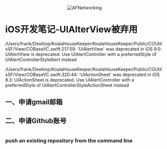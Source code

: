 <p align="center" >
<img src="https://raw.githubusercontent.com/zhangkeqingc/bookmark/master/Sources/鸡年.png" alt="AFNetworking" title="AFNetworking">
</p>


# iOS开发笔记-UIAlterView被弃用

/Users/frank/Desktop/KoalaHouseKeeper/KoalaHouseKeeper/Public/COUtilsSF/View/COBaseVC.swift:217:59: 'UIAlertView' was deprecated in iOS 9.0: UIAlertView is deprecated. Use UIAlertController with a preferredStyle of UIAlertControllerStyleAlert instead


/Users/frank/Desktop/KoalaHouseKeeper/KoalaHouseKeeper/Public/COUtilsSF/View/COBaseVC.swift:320:44: 'UIActionSheet' was deprecated in iOS 8.3: UIActionSheet is deprecated. Use UIAlertController with a preferredStyle of UIAlertControllerStyleActionSheet instead


##  一、申请gmail邮箱



##  二、申请Github账号



```bash


```

###  push an existing repository from the command line

